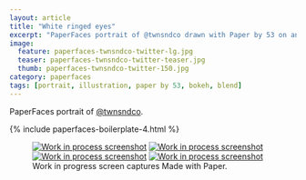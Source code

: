 ```yaml
---
layout: article
title: "White ringed eyes"
excerpt: "PaperFaces portrait of @twnsndco drawn with Paper by 53 on an iPad."
image: 
  feature: paperfaces-twnsndco-twitter-lg.jpg
  teaser: paperfaces-twnsndco-twitter-teaser.jpg
  thumb: paperfaces-twnsndco-twitter-150.jpg
category: paperfaces
tags: [portrait, illustration, paper by 53, bokeh, blend]
---
```


PaperFaces portrait of [@twnsndco](http://twitter.com/twnsndco).

{% include paperfaces-boilerplate-4.html %}

<figure class="third">
  <a href="{{ site.url }}/images/paperfaces-twnsndco-process-1-lg.jpg"><img src="{{ site.url }}/images/paperfaces-twnsndco-process-1-600.jpg" alt="Work in process screenshot"></a>
  <a href="{{ site.url }}/images/paperfaces-twnsndco-process-2-lg.jpg"><img src="{{ site.url }}/images/paperfaces-twnsndco-process-2-600.jpg" alt="Work in process screenshot"></a>
  <a href="{{ site.url }}/images/paperfaces-twnsndco-process-3-lg.jpg"><img src="{{ site.url }}/images/paperfaces-twnsndco-process-3-600.jpg" alt="Work in process screenshot"></a>
  <a href="{{ site.url }}/images/paperfaces-twnsndco-process-4-lg.jpg"><img src="{{ site.url }}/images/paperfaces-twnsndco-process-4-600.jpg" alt="Work in process screenshot"></a>
  <figcaption>Work in progress screen captures Made with Paper.</figcaption>
</figure>
